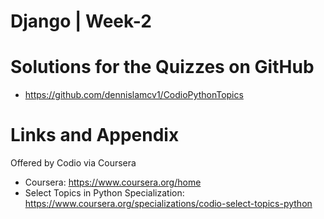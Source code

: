 # Django | Week-2



Solutions for the Quizzes on GitHub 
========================================================

- https://github.com/dennislamcv1/CodioPythonTopics

Links and Appendix
========================================================
Offered by Codio via Coursera

- Coursera: https://www.coursera.org/home
- Select Topics in Python Specialization: https://www.coursera.org/specializations/codio-select-topics-python
